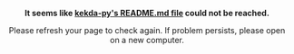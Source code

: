 <p align="center"><b>It seems like <a href="https://github.com/kekda-py/kekda-py/blob/master/readme.md">kekda-py's README.md file</a> could not be reached.</b>

</p> <p align="center">Please refresh your page to check again. If problem persists, please open on a new computer.</p>
